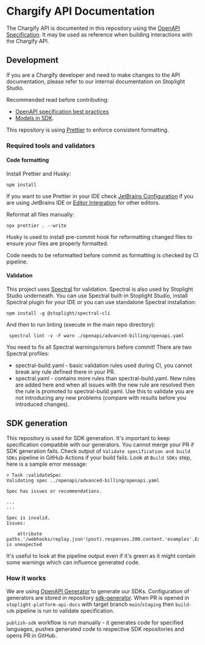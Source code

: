 # Chargify API Documentation

The Chargify API is documented in this repository using the [OpenAPI Specification](https://swagger.io/specification/). It may be used as reference when building interactions with the Chargify API.

## Development

If you are a Chargify developer and need to make changes to the API documentation, please refer to our internal documentation on Stoplight Studio.

Recommended read before contributing:

- [OpenAPI specification best practices](https://www.notion.so/maxioevolution/OpenAPI-specification-best-practices-a7e0fbec87584411a4570db7c2427dcb)
- [Models in SDK](https://www.notion.so/maxioevolution/Models-in-SDK-ab54df1f0a9a4559aac1a6094540c22c).

This repository is using [Prettier](https://prettier.io/docs/en/index.html) to enforce consistent formatting.

### Required tools and validators

#### Code formatting

Install Prettier and Husky:

```shell
npm install
```

If you want to use Prettier in your IDE check [JetBrains Configuration](https://prettier.io/docs/en/webstorm.html) if you are using JetBrains IDE or
[Editor Integration](https://prettier.io/docs/en/editors.html) for other editors.

Reformat all files manually:

```shell
npx prettier . --write
```

Husky is used to install pre-commit hook for reformatting changed files to ensure your files are properly formatted.

Code needs to be reformatted before commit as formatting is checked by CI pipeline.

#### Validation

This project uses [Spectral](https://docs.stoplight.io/docs/spectral/674b27b261c3c-overview) for validation.
Spectral is also used by Stoplight Studio underneath.
You can use Spectral built-in Stoplight Studio, install Spectral plugin for your IDE or you can use standalone Spectral installation:

```shell
npm install -g @stoplight/spectral-cli
```

And then to run linting (execute in the main repo directory):

```shell
 spectral lint -v -F warn ./openapi/advanced-billing/openapi.yaml
```

You need to fix all Spectral warnings/errors before commit!
There are two Spectral profiles:

- spectral-build.yaml - basic validation rules used during CI, you cannot break any rule defined there in your PR.
- spectral.yaml - contains more rules than spectral-build.yaml. New rules are added here and when all issues with the new rule are resolved then the rule is promoted to spectral-build.yaml.
  Use this to validate you are not introducing any new problems (compare with results before you introduced changes).

## SDK generation

This repository is used for SDK generation. It's important to keep specification compatible with our generators.
You cannot merge your PR if SDK generation fails.
Check output of `Validate specification and build SDKs` pipeline in GitHub Actions if your build fails.
Look at `Build SDKs` step, here is a sample error message:

```text
> Task :validateSpec
Validating spec ../openapi/advanced-billing/openapi.yaml

Spec has issues or recommendations.

...
...

Spec is invalid.
Issues:

	attribute paths.'/webhooks/replay.json'(post).responses.200.content.'examples'.Example is unexpected
```

It's useful to look at the pipeline output even if it's green as it might contain some warnings which can influence generated code.

### How it works

We are using [OpenAPI Generator](https://openapi-generator.tech/) to generate our SDKs.
Configuration of generators are stored in repository [sdk-generator](https://github.com/maxio-com/sdk-generator).
When PR is opened in `stoplight-platform-api-docs` with target branch `main`/`staging` then `build-sdk` pipeline is run to validate specification.

`publish-sdk` workflow is run manually - it generates code for specified languages, pushes generated code to respective SDK repositories and opens PR in GitHub.

